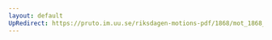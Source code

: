 ```yaml
---
layout: default
UpRedirect: https://pruto.im.uu.se/riksdagen-motions-pdf/1868/mot_1868__ak__115/mot_1868__ak__115-002.pdf
---
```

